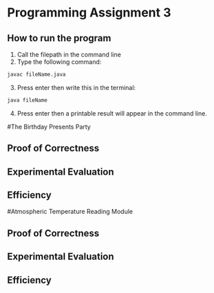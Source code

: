 # Programming Assignment 3
## How to run the program
1. Call the filepath in the command line
2. Type the following command:
```bash
javac fileName.java
```
3. Press enter then write this in the terminal:
```bash
java fileName 
```
4. Press enter then a printable result will appear in the command line.

#The Birthday Presents Party
## Proof of Correctness


## Experimental Evaluation

## Efficiency

#Atmospheric Temperature Reading Module
## Proof of Correctness

## Experimental Evaluation


## Efficiency
